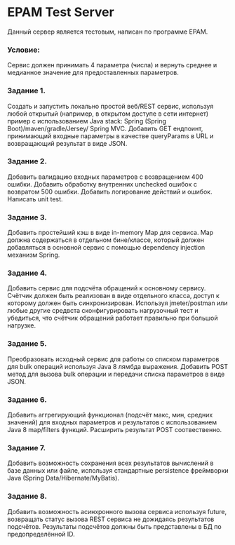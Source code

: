 # EPAM Test Server

Данный сервер является тестовым, написан по программе EPAM.

### Условие:

Сервис должен принимать 4 параметра (числа) и вернуть среднее и медианное значение для предоставленных параметров.

### Задание 1.

Создать и запустить локально простой веб/REST сервис, используя любой открытый (например, в открытом доступе в сети  интернет) пример с использованием Java stack: Spring (Spring Boot)/maven/gradle/Jersey/ Spring MVC. Добавить GET ендпоинт, принимающий входные параметры в качестве queryParams в URL и возвращающий результат в виде JSON.

### Задание 2.

Добавить валидацию входных параметров с возвращением 400 ошибки. Добавить обработку внутренних unchecked ошибок с возвратом 500 ошибки. Добавить логирование действий и ошибок. Написать unit test.

### Задание 3.

Добавить простейший кэш в виде in-memory Map для сервиса. Map должна содержаться в отдельном бине/классе, который должен добавляться в основной сервис с помощью dependency injection механизм Spring.

### Задание 4.

Добавить сервис для подсчёта обращений к основному сервису. Счётчик должен быть реализован в виде отдельного класса, доступ к которому должен быть синхронизирован. Используя jmeter/postman или любые другие средвста сконфигурировать нагрузочный тест и убедиться, что счётчик обращений работает правильно при большой нагрузке.

### Задание 5.

Преобразовать исходный сервис для работы со списком параметров для bulk операций используя Java 8 лямбда выражения. Добавить POST метод для вызова bulk операции и передачи списка параметров в виде JSON.

### Задание 6.

Добавить аггрегирующий функционал (подсчёт макс, мин, средних значений) для входных параметров и результатов с использованием Java 8 map/filters функций. Расширить результат POST соотвественно.

### Задание 7.

Добавить возможность сохранения всех результатов вычислений в базе данных или файле, используя стандартные persistence фреймворки Java (Spring Data/Hibernate/MyBatis).

### Задание 8.

Добавить возможность асинхронного вызова сервиса используя future, возвращать статус вызова REST сервиса не дожидаясь результатов подсчётов. Результаты подсчётов должны быть представлены в БД по предопределённой ID.


